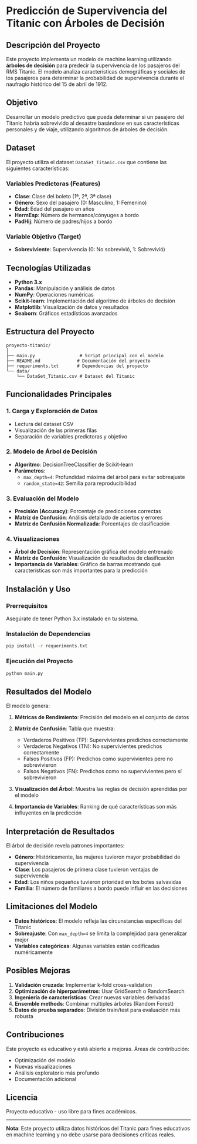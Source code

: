 # Predicción de Supervivencia del Titanic con Árboles de Decisión

## Descripción del Proyecto

Este proyecto implementa un modelo de machine learning utilizando **árboles de decisión** para predecir la supervivencia de los pasajeros del RMS Titanic. El modelo analiza características demográficas y sociales de los pasajeros para determinar la probabilidad de supervivencia durante el naufragio histórico del 15 de abril de 1912.

## Objetivo

Desarrollar un modelo predictivo que pueda determinar si un pasajero del Titanic habría sobrevivido al desastre basándose en sus características personales y de viaje, utilizando algoritmos de árboles de decisión.

## Dataset

El proyecto utiliza el dataset `DataSet_Titanic.csv` que contiene las siguientes características:

### Variables Predictoras (Features)
- **Clase**: Clase del boleto (1ª, 2ª, 3ª clase)
- **Género**: Sexo del pasajero (0: Masculino, 1: Femenino)
- **Edad**: Edad del pasajero en años
- **HermEsp**: Número de hermanos/cónyuges a bordo
- **PadHij**: Número de padres/hijos a bordo

### Variable Objetivo (Target)
- **Sobreviviente**: Supervivencia (0: No sobrevivió, 1: Sobrevivió)

## Tecnologías Utilizadas

- **Python 3.x**
- **Pandas**: Manipulación y análisis de datos
- **NumPy**: Operaciones numéricas
- **Scikit-learn**: Implementación del algoritmo de árboles de decisión
- **Matplotlib**: Visualización de datos y resultados
- **Seaborn**: Gráficos estadísticos avanzados

## Estructura del Proyecto

```
proyecto-titanic/
│
├── main.py                 # Script principal con el modelo
├── README.md              # Documentación del proyecto
├── requeriments.txt       # Dependencias del proyecto
└── data/
    └── DataSet_Titanic.csv # Dataset del Titanic
```

## Funcionalidades Principales

### 1. Carga y Exploración de Datos
- Lectura del dataset CSV
- Visualización de las primeras filas
- Separación de variables predictoras y objetivo

### 2. Modelo de Árbol de Decisión
- **Algoritmo**: DecisionTreeClassifier de Scikit-learn
- **Parámetros**: 
  - `max_depth=4`: Profundidad máxima del árbol para evitar sobreajuste
  - `random_state=42`: Semilla para reproducibilidad

### 3. Evaluación del Modelo
- **Precisión (Accuracy)**: Porcentaje de predicciones correctas
- **Matriz de Confusión**: Análisis detallado de aciertos y errores
- **Matriz de Confusión Normalizada**: Porcentajes de clasificación

### 4. Visualizaciones
- **Árbol de Decisión**: Representación gráfica del modelo entrenado
- **Matriz de Confusión**: Visualización de resultados de clasificación
- **Importancia de Variables**: Gráfico de barras mostrando qué características son más importantes para la predicción

## Instalación y Uso

### Prerrequisitos
Asegúrate de tener Python 3.x instalado en tu sistema.

### Instalación de Dependencias
```bash
pip install -r requeriments.txt
```

### Ejecución del Proyecto
```bash
python main.py
```

## Resultados del Modelo

El modelo genera:

1. **Métricas de Rendimiento**: Precisión del modelo en el conjunto de datos
2. **Matriz de Confusión**: Tabla que muestra:
   - Verdaderos Positivos (TP): Supervivientes predichos correctamente
   - Verdaderos Negativos (TN): No supervivientes predichos correctamente
   - Falsos Positivos (FP): Predichos como supervivientes pero no sobrevivieron
   - Falsos Negativos (FN): Predichos como no supervivientes pero sí sobrevivieron

3. **Visualización del Árbol**: Muestra las reglas de decisión aprendidas por el modelo
4. **Importancia de Variables**: Ranking de qué características son más influyentes en la predicción

## Interpretación de Resultados

El árbol de decisión revela patrones importantes:
- **Género**: Históricamente, las mujeres tuvieron mayor probabilidad de supervivencia
- **Clase**: Los pasajeros de primera clase tuvieron ventajas de supervivencia
- **Edad**: Los niños pequeños tuvieron prioridad en los botes salvavidas
- **Familia**: El número de familiares a bordo puede influir en las decisiones

## Limitaciones del Modelo

- **Datos históricos**: El modelo refleja las circunstancias específicas del Titanic
- **Sobreajuste**: Con `max_depth=4` se limita la complejidad para generalizar mejor
- **Variables categóricas**: Algunas variables están codificadas numéricamente

## Posibles Mejoras

1. **Validación cruzada**: Implementar k-fold cross-validation
2. **Optimización de hiperparámetros**: Usar GridSearch o RandomSearch
3. **Ingeniería de características**: Crear nuevas variables derivadas
4. **Ensemble methods**: Combinar múltiples árboles (Random Forest)
5. **Datos de prueba separados**: División train/test para evaluación más robusta

## Contribuciones

Este proyecto es educativo y está abierto a mejoras. Áreas de contribución:
- Optimización del modelo
- Nuevas visualizaciones
- Análisis exploratorio más profundo
- Documentación adicional

## Licencia

Proyecto educativo - uso libre para fines académicos.

---

**Nota**: Este proyecto utiliza datos históricos del Titanic para fines educativos en machine learning y no debe usarse para decisiones críticas reales.

